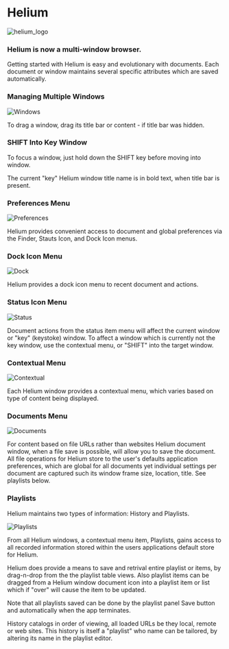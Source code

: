 # Helium

![helium_logo](/images/helium_logo.png)
### Helium is now a multi-window browser.

Getting started with Helium is easy and evolutionary with documents. Each
document or window maintains several specific attributes which are saved
automatically.

### Managing Multiple Windows

![Windows](/images/windows.png)

To drag a window, drag its title bar or content - if title bar was hidden.

### SHIFT Into Key Window

To focus a window, just hold down the SHIFT key before moving into window.

The current "key" Helium window title name is in bold text, when title bar
is present.

### Preferences Menu

![Preferences](/images/preferences.png)

Helium provides convenient access to document and global preferences via the Finder, Stauts Icon, and Dock Icon menus.

### Dock Icon Menu

![Dock](/images/dock.png)

Helium provides a dock icon menu to recent document and actions.

### Status Icon Menu

![Status](/images/status.png)

Document actions from the status item menu will affect the current window
or "key" (keystoke) window.  To affect a window which is currently not the
key window, use the contextual menu, or "SHIFT" into the target window.

### Contextual Menu

![Contextual](/images/contextual.png)

Each Helium window provides a contextual menu, which varies based on type of
content being displayed.

### Documents Menu

![Documents](/images/documents.png)

For content based on file URLs rather than websites Helium document window,
when a file save is possible, will allow you to save the document. All file
operations for Helium store to the user's defaults application preferences,
which are global for all documents yet individual settings per document are
captured such its window frame size, location, title. See playlists below.

### Playlists

Helium maintains two types of information: History and Playlists.

![Playlists](/images/playlists.png)

From all Helium windows, a contextual menu item, Playlists, gains access to
all recorded information stored within the users applications default store
for Helium.

Helium does provide a means to save and retrival entire playlist or items,
by drag-n-drop from the the playlist table views. Also playlist items can
be dragged from a Helium window document icon into a playlist item or list
which if "over" will cause the item to be updated.

Note that all playlists saved can be done by the playlist panel Save button
and automatically when the app terminates.

History catalogs in order of viewing, all loaded URLs be they local, remote
or web sites. This history is itself a "playlist" who name can be tailored,
by altering its name in the playlist editor.


